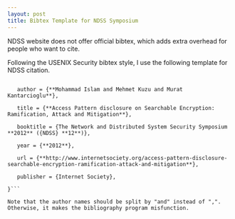 ```yaml
---
layout: post
title: Bibtex Template for NDSS Symposium
---
```


NDSS website does not offer official bibtex, which adds extra overhead for people who want to cite.

Following the USENIX Security bibtex style, I use the following template for NDSS citation.

<!--more-->

```@inproceedings{**IKK-NDSS12-Mohammad-Islam**,

   author = {**Mohammad Islam and Mehmet Kuzu and Murat Kantarcioglu**},

   title = {**Access Pattern disclosure on Searchable Encryption: Ramification, Attack and Mitigation**},

   booktitle = {The Network and Distributed System Security Symposium **2012** ({NDSS} **12**)},

   year = {**2012**},

   url = {**http://www.internetsociety.org/access-pattern-disclosure-searchable-encryption-ramification-attack-and-mitigation**},

   publisher = {Internet Society},

}```

Note that the author names should be split by "and" instead of ",". Otherwise, it makes the bibliography program misfunction.
